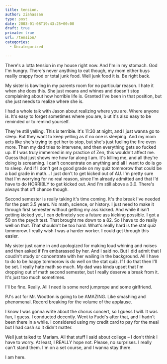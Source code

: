 ```yaml
---
title: tension.
author: ziahassan
type: post
date: 2003-01-08T19:43:25+00:00
draft: true
private: true
url: /tension/
categories:
  - Uncategorized

---
```

There's a lotta tension in my house right now. And I'm in my stomach. God I'm hungry. There's never anything to eat though, my mom either buys reallly crappy food or total junk food. Well junk food it is. Be right back.

My sister is bawling in my parents room for no particular reason. I hate it when she does this. She just moans and whines and doesn't stop complaining about how horrible life is. Granted I've been in that position, but she just needs to realize where she is.

I had a whole talk with Jason about realizing where you are. Where anyone is. It's easy to forget sometimes where you are, b ut it's also easy to be reminded or to remind yourself.

They're still yelling. This is terrible. It's 11:30 at night, and I just wanna go to sleep. But they want to keep yelling as if no one is sleeping. And my mom acts like she's trying to get her to stop, but she's just fueling the fire even more. Then my dad tries to intervene, and then everything gets so fucked up. If I was truly immersed in my practice of Zen, this wouldn't affect me. Guess that just shows me how far along I am. It's killing me, and all they're doing is screaming. I can't concentrate on anything and all I want to do is go to sleep. And if I don't get a good grade on my quiz tommorow that could be a bad grade in math&#8230; I just don't to get kicked out of AU. I'm pretty sure that I'm worrying for no real reason, since I'm already admitted and that I'd have to do HORRIBLY to get kicked out. And I'm still above a 3.0. There's always that off chance though.

Second semester is really taking it's time coming. It's the break I've needed for the past 3.5 years. No math, science, or history. I just need to make it through first semester without getting my ass kicked. And while it isn't getting kicked yet, I can definetely see a future ass kicking possible. I got a 50 on the psych test. That brought me down to a 82. So I have to do really well on that. That shouldn't be too hard. What's really hard is the stat quiz tommorow. I really wish I was a harder worker. I could get through this easier.

My sister just came in and apologized for making loud whining and noises and then asked if I'm embarassed by her. And I said no. But I did admit that I coudln't study or concentrate with her wailing in the background. All I have to do to be happy tommorow is do well on the stat quiz. If I do that then I'll be set. I really hate math so much. My dad was kinda upset that I'm dropping out of math second semester, but I really deserve a break from it. It's just too much sometimes.

I'll be fine. Really. All I need is some nerd jumprope and some girlfriend.

PJ's act for Mr. Wootton is going to be AMAZING. Like smashing and phenomenal. Record breaking for the volume of the applause.

I know I was gonna write about the chorus concert, so I guess I will. It was fun, I guess. I conducted decently. Went to Fudd's after that, and I hadn't been there in a while. I considered using my credit card to pay for the meal but I had cash so it didn't matter.

Well just talked to Mariam. All that stuff I said about college &#8211; I don't think I have to worry. At least, I REALLY hope not. Please, no surprises. I really can't stand them. I'm on a set course, and I wanna stay there.

I am here.